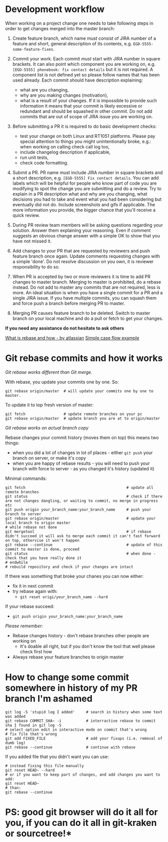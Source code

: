 # Development workflow

When working on a project change one needs to take following steps in order to get
changes merged into the master branch:

1. Create feature branch, which name must consist of JIRA number of a feature and 
short, general description of its contents, e.g. `EGD-5555-some-feature-fixes`.

2. Commit your work. Each commit *must* start with JIRA number in square brackets. It can also point
which component you are working on, e.g. `[EGD-5555] phonebook: fix contact details`
but it is not required. A component list is not defined yet so please follow names
that has been used already. Each commit should have description explaining:
   * what are you changing,
   * why are you making changes (motivation),
   * what is a result of your changes.
 If it is impossible to provide such information it means that your commit is likely
 excessive or redundant and should be squashed in other commit. Do not add
 commits that are out of scope of JIRA issue you are working on.

3. Before submitting a PR it is required to do basic development checks:
   * test your change on both Linux and RT1051 platforms. Please pay special attention to
 things you might unintentionally broke, e.g.: when working on calling check call log
 too,
   * include changelog description if applicable,
   * run unit tests,
   * check code formatting.

4. Submit a PR. PR name must include JIRA number in square brackets and a short
 description, e.g. `[EGD-5555] Fix contact details`. You can add labels which will be
 helpful for people who know part of code you are modifying to spot the change you are submitting and do a review. Try to explain in a PR description what and why are you
 changing, what decisions you had to take and event what you had been considering
 but eventually did not do. Include screenshots and gifs if applicable. The more
 information you provide, the bigger chance that you'll receive a quick review.

5. During PR review team members will be asking questions regarding your solution.
Answer them explaining your reasoning. Even if comment suggests an obvious change
answer with a simple OK to show that you have not missed it.

6. Add changes to your PR that are requested by reviewers and push feature branch
once again. Update comments requesting changes with a simple 'done'. Do not resolve
discussion on you own, it is reviewer responsibility to do so.

7. When PR is accepted by two or more reviewers it is time to add PR changes to master branch. Merging to
master is prohibited, do a rebase instead. Do not add to master any commits that
are not required, less is more. An ideal situation is when you have a single commit 
for a PR and a single JIRA issue. If you have multiple commits, you can squash
them and force push a branch before merging PR to master.

8. Merging PR causes feature branch to be deleted. Switch to master branch on
your local machine and do a pull or fetch to get your changes.

**If you need any assistance do not hesitate to ask others**

[What is rebase and how - by atlassian](https://www.atlassian.com/git/tutorials/merging-vs-rebasing)
[Simple case flow example](https://makandracards.com/makandra/36003-recommended-git-workflow-for-feature-branches)

# Git rebase commits and how it works

*Git rebase works different than Git merge.*

With rebase, you update your commits one by one. So:
```
git rebase origin/master  # will update your commits one by one to master.
```

To update it to top fresh version of master:
```
git fetch                 # update remote branches on your pc
git rebase origin/master  # update branch you are at to origin/master
```

*Git rebase works on actual branch copy*

Rebase changes your commit history (moves them on top) this means two things:  
* when you did a lot of changes in lot of places - either `git push` your branch on server, or make it's copy  
* when you are happy of rebase results - you will need to push your branch with force to server - as you changed it's history (updated it)  

Minimal commands:
```
git fetch                                             # update all remote branches  
git status                                            # check if there are not changes dangling, or waiting to commit, no merge in progress etc  
git push origin your_branch_name:your_branch_name     # push your branch to server  
git rebase origin/master                              # update your local branch to origin master  
# while rebase not done
git mergetool                                         # if rebase didn't succeed it will ask to merge each commit it can't fast forward on top, othervise it won't happen  
git rebase --continue                                 # update of this commit to master is done, proceed  
git status                                            # when done - check that you have really done it  
# endwhile  
# rebuild repository and check if your changes are intact
```

If there was something that broke your chanes you can now either:
* fix it in next commit
* try rebase again with:
    * `git reset origi/your_branch_name --hard`

If your rebase succeed:
* `git push origin your_branch_name:your_branch_name`

*Please remember:*
* Rebase changes history - don't rebase branches other people are working on
    * It's doable all right, but if you don't know the tool that well please check first how
* Always rebase your feature branches to origin master

# How to change some commit somewhere in history of my PR branch I'm ashamed

```
git log -S 'stupid log I added'     # search in history when some text was added
git rebase COMMIT_SHA~ -i           # interractive rebase to commit sha I found in git log -S
# select option edit in interactive mode on commit that's wrong
# fix file that's wrong
git add FIXED_FILE                  # add your fixups (i.e. removal of dumb log)
git rebase --continue               # continue with rebase
```

If you added file that you didn't want you can use:
```
# instead fixing this file manually
git reset HEAD~ --hard
# or if you want to keep part of changes, and add changes you want to add:
git reset HEAD~
# than:
git rebase --continue
```

# PS: good git browser will do it all for you, if you can do it all in git-kraken or sourcetree!*
